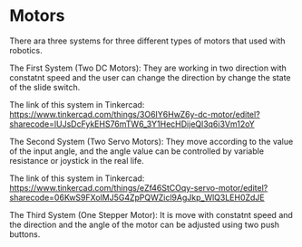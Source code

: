 # Motors

There ara three systems for three different types of motors that used with robotics.

The First System (Two DC Motors): They are working in two direction with constatnt speed and the user can change the direction by change the state of the slide switch.

The link of this system in Tinkercad: https://www.tinkercad.com/things/3O6IY6HwZ6y-dc-motor/editel?sharecode=lUJsDcFykEHS76mTW6_3Y1HecHDijeQl3q6i3Vm12oY

The Second System (Two Servo Motors): They move according to the value of the input angle, and the angle value can be controlled by variable resistance or joystick in the real life.

The link of this system in Tinkercad: https://www.tinkercad.com/things/eZf46StCOqy-servo-motor/editel?sharecode=06KwS9FXolMJ5G4ZpPQWZicl9AgJkp_WlQ3LEH0ZdJE

The Third System (One Stepper Motor): It is move with constatnt speed and the direction and the angle of the motor can be adjusted using two push buttons.
